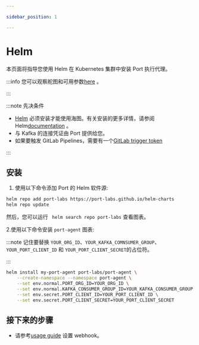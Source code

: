 ```yaml
---

sidebar_position: 1

---
```


# Helm

本页面将指导您使用 Helm 在 Kubernetes 集群中安装 Port 执行代理。

:::info 您可以观察舵图和可用参数[here](https://github.com/port-labs/helm-charts/tree/main/charts/port-agent) 。

:::

:::note  先决条件

* [Helm](https://helm.sh) 必须安装才能使用海图。有关安装的更多详情，请参阅 Helm[documentation](https://helm.sh/docs/intro/install/) 。
* 与 Kafka 的连接凭证由 Port 提供给您。
* 如果要触发 GitLab Pipelines，需要有一个[GitLab trigger token](https://docs.gitlab.com/ee/ci/triggers/)

:::

## 安装

1. 使用以下命令添加 Port 的 Helm 软件源: 

```bash
helm repo add port-labs https://port-labs.github.io/helm-charts
helm repo update
```

然后，您可以运行 ` helm search repo port-labs` 查看图表。

2.使用以下命令安装 `port-agent` 图表: 

:::note 记住要替换 `YOUR_ORG_ID`、`YOUR_KAFKA_COMNSUMER_GROUP`、`YOUR_PORT_CLIENT_ID` 和 `YOUR_PORT_CLIENT_SECRET`的占位符。

:::

```bash showLineNumbers
helm install my-port-agent port-labs/port-agent \
    --create-namespace --namespace port-agent \
    --set env.normal.PORT_ORG_ID=YOUR_ORG_ID \
    --set env.normal.KAFKA_CONSUMER_GROUP_ID=YOUR_KAFKA_CONSUMER_GROUP \
    --set env.secret.PORT_CLIENT_ID=YOUR_PORT_CLIENT_ID \
    --set env.secret.PORT_CLIENT_SECRET=YOUR_PORT_CLIENT_SECRET
```

## 接下来的步骤

* 请参考[usage guide](/create-self-service-experiences/setup-backend/webhook/port-execution-agent/usage.md) 设置 webhook。
